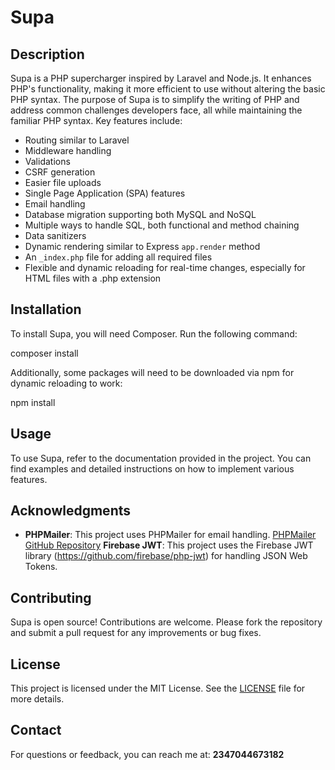 # Supa

## Description
Supa is a PHP supercharger inspired by Laravel and Node.js. It enhances PHP's functionality, making it more efficient to use without altering the basic PHP syntax. The purpose of Supa is to simplify the writing of PHP and address common challenges developers face, all while maintaining the familiar PHP syntax. Key features include:

- Routing similar to Laravel
- Middleware handling
- Validations
- CSRF generation
- Easier file uploads
- Single Page Application (SPA) features
- Email handling
- Database migration supporting both MySQL and NoSQL
- Multiple ways to handle SQL, both functional and method chaining
- Data sanitizers
- Dynamic rendering similar to Express `app.render` method
- An `_index.php` file for adding all required files
- Flexible and dynamic reloading for real-time changes, especially for HTML files with a .php extension

## Installation
To install Supa, you will need Composer. Run the following command:

composer install

Additionally, some packages will need to be downloaded via npm for dynamic reloading to work:

npm install

## Usage
To use Supa, refer to the documentation provided in the project. You can find examples and detailed instructions on how to implement various features.

## Acknowledgments
- **PHPMailer**: This project uses PHPMailer for email handling. [PHPMailer GitHub Repository](https://github.com/PHPMailer/PHPMailer)
  **Firebase JWT**: This project uses the Firebase JWT library (https://github.com/firebase/php-jwt) for handling JSON Web Tokens.

## Contributing
Supa is open source! Contributions are welcome. Please fork the repository and submit a pull request for any improvements or bug fixes.

## License
This project is licensed under the MIT License. See the [LICENSE](LICENSE) file for more details.

## Contact
For questions or feedback, you can reach me at: **2347044673182**
